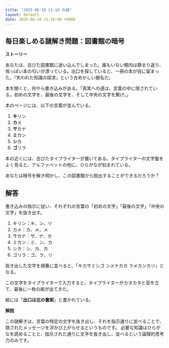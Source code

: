 ```yaml
---
title: "2025-06-10 11:10 の謎"
layout: default
date: 2025-06-10 11:10:00 +0900
---
```

## 毎日楽しめる謎解き問題：図書館の暗号

**ストーリー**

あなたは、古びた図書館に迷い込んでしまった。誰もいない館内は静まり返り、埃っぽい本の匂いが漂っている。出口を探していると、一冊の本が目に留まった。『失われた知識の探求』という古めかしい題名だ。

本を開くと、何やら書き込みがある。「真実への道は、言葉の中に隠されている。初めの文字を、最後の文字を、そして中央の文字を繋げ。」

本のページには、以下の言葉が並んでいる。

1.  **キ**リン
2.  **カ**メ
3.  **サ**カナ
4.  **ミ**カン
5.  **シ**カ
6.  **ゴ**リラ

本の近くには、古びたタイプライターが置いてある。タイプライターの文字盤をよく見ると、アルファベットの他に、ひらがなが刻まれている。

あなたは暗号を解き明かし、この図書館から脱出することができるだろうか？

## 解答

書き込みの指示に従い、それぞれの言葉の「初めの文字」「最後の文字」「中央の文字」を抜き出す。

1.  キリン：キ、ン、リ
2.  カメ：カ、メ、メ
3.  サカナ：サ、ナ、カ
4.  ミカン：ミ、ン、カ
5.  シカ：シ、カ、カ
6.  ゴリラ：ゴ、ラ、リ

抜き出した文字を順番に並べると、「キカサミシゴ ンメナカカ ラメカンカリ」となる。

この文字をタイプライターで入力すると、タイプライターがカタカタと音を立て、最後に一枚の紙が出てきた。

紙には「**出口は北の書架**」と書かれている。

**解説**

この謎解きは、言葉の特定の文字を抜き出し、それを指示通りに並べることで、隠されたメッセージを浮かび上がらせるというものです。
必要な知識はひらがなを読めることと、指示された通りに文字を抜き出し、並べるという論理的思考力のみです。
